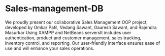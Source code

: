 # Sales-management-DB
We proudly present our collaborative Sales Management OOP project, developed by Omkar Patil, Vedang Sawant, Gauresh Sawant, and Rajendra Masurkar
Using XAMPP and NetBeans serversIt includes user authentication, product and customer management, sales tracking, inventory control, and reporting.
Our user-friendly interface ensures ease of use and will enhance your sales operations.

